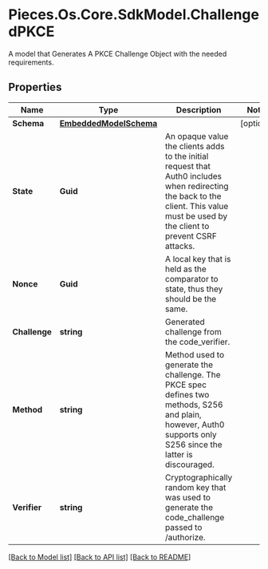 # Pieces.Os.Core.SdkModel.ChallengedPKCE
A model that Generates A PKCE Challenge Object with the needed requirements.

## Properties

Name | Type | Description | Notes
------------ | ------------- | ------------- | -------------
**Schema** | [**EmbeddedModelSchema**](EmbeddedModelSchema.md) |  | [optional] 
**State** | **Guid** | An opaque value the clients adds to the initial request that Auth0 includes when redirecting the back to the client. This value must be used by the client to prevent CSRF attacks. | 
**Nonce** | **Guid** | A local key that is held as the comparator to state, thus they should be the same. | 
**Challenge** | **string** | Generated challenge from the code_verifier. | 
**Method** | **string** | Method used to generate the challenge. The PKCE spec defines two methods, S256 and plain, however, Auth0 supports only S256 since the latter is discouraged. | 
**Verifier** | **string** | Cryptographically random key that was used to generate the code_challenge passed to /authorize. | 

[[Back to Model list]](../README.md#documentation-for-models) [[Back to API list]](../README.md#documentation-for-api-endpoints) [[Back to README]](../README.md)

